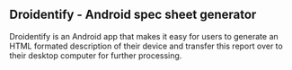 Droidentify - Android spec sheet generator
------------------------------------------

Droidentify is an Android app that makes it easy for users to generate
an HTML formated description of their device and transfer this report
over to their desktop computer for further processing.
